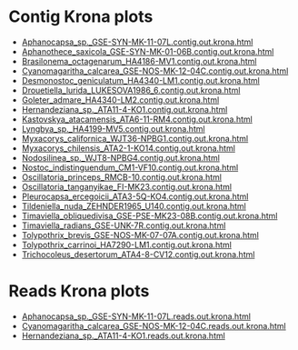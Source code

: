Contig Krona plots
==================
* [Aphanocapsa_sp._GSE-SYN-MK-11-07L.contig.out.krona.html](Aphanocapsa_sp._GSE-SYN-MK-11-07L.contig.out.krona.html)
* [Aphanothece_saxicola_GSE-SYN-MK-01-06B.contig.out.krona.html](Aphanothece_saxicola_GSE-SYN-MK-01-06B.contig.out.krona.html)
* [Brasilonema_octagenarum_HA4186-MV1.contig.out.krona.html](Brasilonema_octagenarum_HA4186-MV1.contig.out.krona.html)
* [Cyanomagaritha_calcarea_GSE-NOS-MK-12-04C.contig.out.krona.html](Cyanomagaritha_calcarea_GSE-NOS-MK-12-04C.contig.out.krona.html)
* [Desmonostoc_geniculatum_HA4340-LM1.contig.out.krona.html](Desmonostoc_geniculatum_HA4340-LM1.contig.out.krona.html)
* [Drouetiella_lurida_LUKESOVA1986_6.contig.out.krona.html](Drouetiella_lurida_LUKESOVA1986_6.contig.out.krona.html)
* [Goleter_admare_HA4340-LM2.contig.out.krona.html](Goleter_admare_HA4340-LM2.contig.out.krona.html)
* [Hernandeziana_sp._ATA11-4-KO1.contig.out.krona.html](Hernandeziana_sp._ATA11-4-KO1.contig.out.krona.html)
* [Kastovskya_atacamensis_ATA6-11-RM4.contig.out.krona.html](Kastovskya_atacamensis_ATA6-11-RM4.contig.out.krona.html)
* [Lyngbya_sp._HA4199-MV5.contig.out.krona.html](Lyngbya_sp._HA4199-MV5.contig.out.krona.html)
* [Myxacorys_californica_WJT36-NPBG1.contig.out.krona.html](Myxacorys_californica_WJT36-NPBG1.contig.out.krona.html)
* [Myxacorys_chilensis_ATA2-1-KO14.contig.out.krona.html](Myxacorys_chilensis_ATA2-1-KO14.contig.out.krona.html)
* [Nodosilinea_sp._WJT8-NPBG4.contig.out.krona.html](Nodosilinea_sp._WJT8-NPBG4.contig.out.krona.html)
* [Nostoc_indistinguendum_CM1-VF10.contig.out.krona.html](Nostoc_indistinguendum_CM1-VF10.contig.out.krona.html)
* [Oscillatoria_princeps_RMCB-10.contig.out.krona.html](Oscillatoria_princeps_RMCB-10.contig.out.krona.html)
* [Oscillatoria_tanganyikae_FI-MK23.contig.out.krona.html](Oscillatoria_tanganyikae_FI-MK23.contig.out.krona.html)
* [Pleurocapsa_ercegoicii_ATA3-5Q-KO4.contig.out.krona.html](Pleurocapsa_ercegoicii_ATA3-5Q-KO4.contig.out.krona.html)
* [Tildeniella_nuda_ZEHNDER1965_U140.contig.out.krona.html](Tildeniella_nuda_ZEHNDER1965_U140.contig.out.krona.html)
* [Timaviella_obliquedivisa_GSE-PSE-MK23-08B.contig.out.krona.html](Timaviella_obliquedivisa_GSE-PSE-MK23-08B.contig.out.krona.html)
* [Timaviella_radians_GSE-UNK-7R.contig.out.krona.html](Timaviella_radians_GSE-UNK-7R.contig.out.krona.html)
* [Tolypothrix_brevis_GSE-NOS-MK-07-07A.contig.out.krona.html](Tolypothrix_brevis_GSE-NOS-MK-07-07A.contig.out.krona.html)
* [Tolypothrix_carrinoi_HA7290-LM1.contig.out.krona.html](Tolypothrix_carrinoi_HA7290-LM1.contig.out.krona.html)
* [Trichocoleus_desertorum_ATA4-8-CV12.contig.out.krona.html](Trichocoleus_desertorum_ATA4-8-CV12.contig.out.krona.html)

Reads Krona plots
==================
* [Aphanocapsa_sp._GSE-SYN-MK-11-07L.reads.out.krona.html](Aphanocapsa_sp._GSE-SYN-MK-11-07L.reads.out.krona.html)
* [Cyanomagaritha_calcarea_GSE-NOS-MK-12-04C.reads.out.krona.html](Cyanomagaritha_calcarea_GSE-NOS-MK-12-04C.reads.out.krona.html)
* [Hernandeziana_sp._ATA11-4-KO1.reads.out.krona.html](Hernandeziana_sp._ATA11-4-KO1.reads.out.krona.html)

